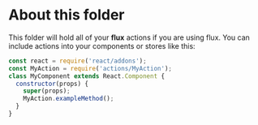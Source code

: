 # About this folder
This folder will hold all of your **flux** actions if you are using flux.
You can include actions into your components or stores like this:

```javascript
const react = require('react/addons');
const MyAction = require('actions/MyAction');
class MyComponent extends React.Component {
  constructor(props) {
    super(props);
    MyAction.exampleMethod();
  }
}
```
